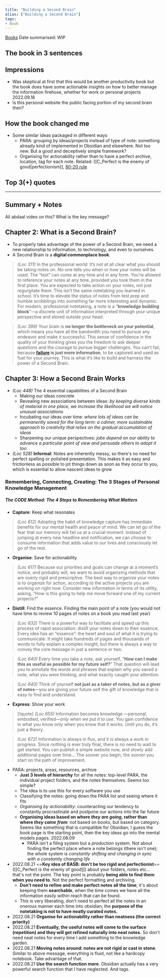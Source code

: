 ```yaml
---
title: "Building a Second Brain"
alias: ["Building a Second Brain"]
tags:
- Book
---
```


[Books](notes/Books.md)
Date summarised: WIP
## The book in 3 sentences
## Impressions
- Was skeptical at first that this would be another productivity book but the book does have some actionable insights on how to better manage the information firehose, whether for work or personal projects 2022.09.18 
- Is this personal website the public facing portion of my second brain then? 
## How the book changed me
- Some similar ideas packaged in different ways
	- PARA: grouping by ideas/projects instead of type of note: something already kind of implemented in Obsidian and elsewhere. Not too new. But a good and deceptively simple framework? 
	- Organising for actionability rather than to have a perfect archive, location, tag for each note. Related: [[C_Perfect is the enemy of good|perfectionism]], [80-20 rule](notes/C_80-20%20rule.md)
	
## Top 3(+) quotes

---
## Summary + Notes
Ali abdaal video on this? What is the key message? 

## Chapter 2: What is a Second Brain?
- To properly take advantage of the power of a Second Brain, we need a new relationship to information, to technology, and even to ourselves.
- A Second Brain is a **digital commonplace book**.

> *(Loc 311)* In the professional world: It’s not at all clear what you should be taking notes on. No one tells you when or how your notes will be used. The “test” can come at any time and in any form. You’re allowed to reference your notes at any time, provided you took them in the first place. You are expected to take action on your notes, not just regurgitate them. This isn’t the same notetaking you learned in school. It’s time to elevate the status of notes from test prep and humble scribblings into something far more interesting and dynamic. For modern, professional notetaking, a note is a “**knowledge building block**”—a discrete unit of information interpreted through your unique perspective and stored outside your head.

> *(Loc 399)* Your brain is **no longer the bottleneck on your potential**, which means you have all the bandwidth you need to pursue any endeavor and make it successful. This sense of confidence in the quality of your thinking gives you the freedom to ask deeper questions and the courage to pursue bigger challenges. You can’t fail, because **[failure](notes/C_Failure.md) is just more information**, to be captured and used as fuel for your journey. This is what it’s like to build and harness the power of a Second Brain.

## Chapter 3: How a Second Brain Works
 - *(Loc 448)* The 4 essential capabilities of a Second Brain
	 - Making our ideas concrete 
	 - Revealing new associations between ideas: *by keeping diverse kinds of material in one place, we increase the likelihood we will notice unusual associations*
	 - Incubating our ideas over time: *where lots of ideas can be permanently saved for the long term: a calmer, more sustainable approach to creativity that relies on the gradual accumulation of ideas*
	 - Sharpening our unique perspectives: *jobs depend on our ability to advance a particular point of view and persuade others to adopt it too*
- *(Loc 528)* **Informal**: Notes are inherently messy, so there's no need for perfect spelling or polished presentation. This makes it as easy and frictionless as possible to jot things down as soon as they occur to you, which is essential to allow nascent ideas to grow
### Remembering, Connecting, Creating: The 3 Stages of Personal Knowledge Management 
##### The CODE Method: The 4 Steps to Remembering What Matters
- **Capture**: Keep what resonates
> *(Loc 612)* Adopting the habit of knowledge capture has immediate benefits for our mental health and peace of mind. We can let go of the fear that our memory will fail us at a crucial moment. Instead of jumping at every new headline and notification, we can choose to consume information that adds value to our lives and consciously let go of the rest.
- **Organise**: Save for actionability
> *(Loc 617)* Because our priorities and goals can change at a moment’s notice, and probably will, we want to avoid organizing methods that are overly rigid and prescriptive. The best way to organize your notes is to organize for action, according to the active projects you are working on right now. Consider new information in terms of its utility, asking, “How is this going to help me move forward one of my current projects?”
- **Distill**: Find the essence. Finding the main point of a note (you would not have time to review 10 pages of notes on a book you read last year)
> *(Loc 632)* There is a powerful way to facilitate and speed up this process of rapid association: distill your notes down to their essence. Every idea has an “essence”: the heart and soul of what it is trying to communicate. It might take hundreds of pages and thousands of words to fully explain a complex insight, but there is always a way to convey the core message in just a sentence or two.

>*(Loc 640)* Every time you take a note, ask yourself, “**How can I make this as useful as possible for my future self?**” That question will lead you to annotate the words and phrases that explain why you saved a note, what you were thinking, and what exactly caught your attention.

> *(Loc 640)* Think of yourself **not just as a taker of notes, but as a giver of notes**—you are giving your future self the gift of knowledge that is easy to find and understand.
- **Express**: Show your work
> [!quote] *(Loc 655)* Information becomes knowledge —personal, embodied, verified—*only when we put it to use*. You gain confidence in what you know only when you know that it works. Until you do, it’s just a theory.

> *(Loc 672)* Information is always in flux, and it is always a work in progress. Since nothing is ever truly final, there is no need to wait to get started. You can publish a simple website now, and slowly add additional pages over time... The sooner you begin, the sooner you start on the path of improvement.

- PARA: projects, areas, resources, archive
	- **Just 3 levels of hierarchy** for all the notes: top-level PARA, the individual project folders, and the notes themselves. Seems too simple?
	- The idea is to use this for every software you use 
	- Classifying the notes: going down the PARA list and seeing where it fits
	- *Organising by actionability*: counteracting our tendency to constantly procrastinate and postpone our actions into the far future
	- **Organising ideas based on where *they are going*, rather than where *they came from***: not based on books, but based on category. Seems like something that is compatible for Obsidian; I guess the book page is the starting point, then the key ideas go into the mental models pages. 2022.08.09 
		- PARA isn't a filing system but a *production* system. Not about finding the perfect place where a note belongs (there isn't one); the whole system is *constantly shifting and changing in sync with a constantly changing life*
- 2022.08.21 ==**Key idea of BASB: don't be too rigid and perfectionist**== ([[C_Perfect is the enemy of good]]) about your folders, notes etc... that's not the point. The key point is probably **being able to find them when you need to**. Not the perfect formatting and archiving. 
	- **Don't need to refine and make perfect notes all the time**; it's about keeping them **searchable**, when the time comes we have all the information easily within reach that can be found. 
	- This is very liberating, don't need to perfect all the notes in an onerous manner each time into obsidian; the **purpose of the notetaking is not to have neatly curated notes.**
- 2022.08.21 **Organise for actionability rather than neatness (the correct priority)**
- 2022.08.21 **Eventually, the useful notes will come to the surface (repetition) and they will get refined naturally into neat notes.** So don't need neat notes for every time I add something to the knowledge garden. 
- 2022.08.21 **Moving notes around: notes are not rigid or cast in stone**. Similar to above message, everything is fluid, not like a hardcopy notebook. Take advantage of that. 
- 2022.08.21 **Use the search function more**. Obsidian actually has a very powerful search function that I have neglected. And tags. 